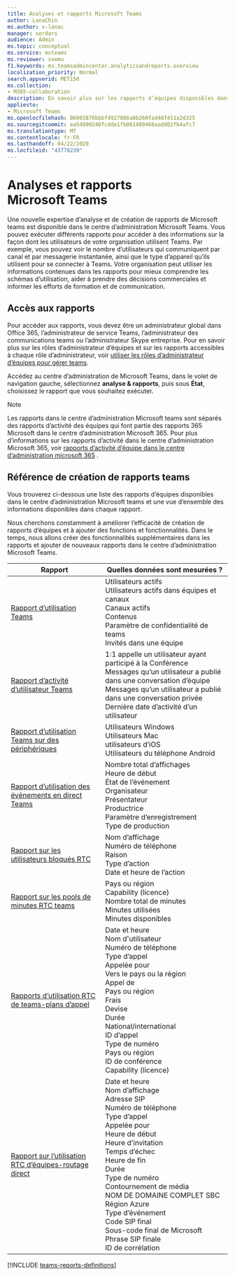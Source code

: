 ```yaml
---
title: Analyses et rapports Microsoft Teams
author: LanaChin
ms.author: v-lanac
manager: serdars
audience: Admin
ms.topic: conceptual
ms.service: msteams
ms.reviewer: svemu
f1.keywords: ms.teamsadmincenter.analyticsandreports.overview
localization_priority: Normal
search.appverid: MET150
ms.collection:
- M365-collaboration
description: En savoir plus sur les rapports d’équipes disponibles dans le centre d’administration Microsoft Teams.
appliesto:
- Microsoft Teams
ms.openlocfilehash: 86003876bbbf4927886a8b260fad48f451a2d325
ms.sourcegitcommit: ea54990240fcdde1fb061489468aadd02fb4afc7
ms.translationtype: MT
ms.contentlocale: fr-FR
ms.lasthandoff: 04/22/2020
ms.locfileid: "43778239"
---
```

# <a name="microsoft-teams-analytics-and-reporting"></a>Analyses et rapports Microsoft Teams

Une nouvelle expertise d’analyse et de création de rapports de Microsoft teams est disponible dans le centre d’administration Microsoft Teams. Vous pouvez exécuter différents rapports pour accéder à des informations sur la façon dont les utilisateurs de votre organisation utilisent Teams. Par exemple, vous pouvez voir le nombre d’utilisateurs qui communiquent par canal et par messagerie instantanée, ainsi que le type d’appareil qu’ils utilisent pour se connecter à Teams. Votre organisation peut utiliser les informations contenues dans les rapports pour mieux comprendre les schémas d’utilisation, aider à prendre des décisions commerciales et informer les efforts de formation et de communication.

## <a name="how-to-access-the-reports"></a>Accès aux rapports

Pour accéder aux rapports, vous devez être un administrateur global dans Office 365, l’administrateur de service Teams, l’administrateur des communications teams ou l’administrateur Skype entreprise. Pour en savoir plus sur les rôles d’administrateur d’équipes et sur les rapports accessibles à chaque rôle d’administrateur, voir [utiliser les rôles d’administrateur d’équipes pour gérer teams](../using-admin-roles.md).

Accédez au centre d’administration de Microsoft Teams, dans le volet de navigation gauche, sélectionnez **analyse & rapports**, puis sous **État**, choisissez le rapport que vous souhaitez exécuter.

> [!NOTE]
> Les rapports dans le centre d’administration Microsoft teams sont séparés des rapports d’activité des équipes qui font partie des rapports 365 Microsoft dans le centre d’administration Microsoft 365. Pour plus d’informations sur les rapports d’activité dans le centre d’administration Microsoft 365, voir [rapports d’activité d’équipe dans le centre d’administration microsoft 365](../teams-activity-reports.md) .

## <a name="teams-reporting-reference"></a>Référence de création de rapports teams

Vous trouverez ci-dessous une liste des rapports d’équipes disponibles dans le centre d’administration Microsoft teams et une vue d’ensemble des informations disponibles dans chaque rapport.

Nous cherchons constamment à améliorer l’efficacité de création de rapports d’équipes et à ajouter des fonctions et fonctionnalités. Dans le temps, nous allons créer des fonctionnalités supplémentaires dans les rapports et ajouter de nouveaux rapports dans le centre d’administration Microsoft Teams.

|Rapport  |Quelles données sont mesurées ? |
|---------|---------|
|[Rapport d’utilisation Teams](teams-usage-report.md)  |  Utilisateurs actifs<br/>Utilisateurs actifs dans équipes et canaux<br/>Canaux actifs<br/>Contenus<br/>Paramètre de confidentialité de teams<br/>Invités dans une équipe   |
|[Rapport d’activité d’utilisateur Teams](user-activity-report.md)  |  1:1 appelle un utilisateur ayant participé à la Conférence<br/>Messages qu’un utilisateur a publié dans une conversation d’équipe<br/>Messages qu’un utilisateur a publié dans une conversation privée<br/>Dernière date d’activité d’un utilisateur     |
|[Rapport d’utilisation Teams sur des périphériques](device-usage-report.md)   |  Utilisateurs Windows<br/>Utilisateurs Mac<br/>utilisateurs d’iOS<br/>Utilisateurs du téléphone Android     |
|[Rapport d’utilisation des événements en direct Teams](teams-live-event-usage-report.md)   |  Nombre total d’affichages<br>Heure de début<br>État de l’événement<br>Organisateur<br>Présentateur<br>Productrice<br>Paramètre d’enregistrement<br>Type de production    |
|[Rapport sur les utilisateurs bloqués RTC](pstn-blocked-users-report.md)   |  Nom d’affichage<br>Numéro de téléphone<br>Raison<br>Type d’action<br>Date et heure de l’action   |
|[Rapport sur les pools de minutes RTC teams](pstn-minute-pools-report.md) |  Pays ou région<br>Capability (licence) <br>Nombre total de minutes<br>Minutes utilisées<br>Minutes disponibles|
|[Rapports d’utilisation RTC de teams-plans d’appel](pstn-usage-report.md#calling-plans)|  Date et heure<br>Nom d'utilisateur<br>Numéro de téléphone<br>Type d’appel <br>Appelée pour<br>Vers le pays ou la région <br>Appel de <br>Pays ou région<br>Frais<br>Devise<br>Durée<br>National/international<br>ID d’appel<br>Type de numéro<br>Pays ou région<br>ID de conférence<br>Capability (licence)|
|[Rapport sur l’utilisation RTC d’équipes-routage direct](pstn-usage-report.md#direct-routing)  |  Date et heure<br>Nom d’affichage<br>Adresse SIP<br>Numéro de téléphone <br>Type d’appel<br>Appelée pour<br>Heure de début<br>Heure d’invitation<br>Temps d’échec<br>Heure de fin<br>Durée<br>Type de numéro<br>Contournement de média<br>NOM DE DOMAINE COMPLET SBC<br>Région Azure<br>Type d’événement<br>Code SIP final<br>Sous-code final de Microsoft<br>Phrase SIP finale<br>ID de corrélation  |

[!INCLUDE [teams-reports-definitions](../includes/teams-reports-definitions.md)]
